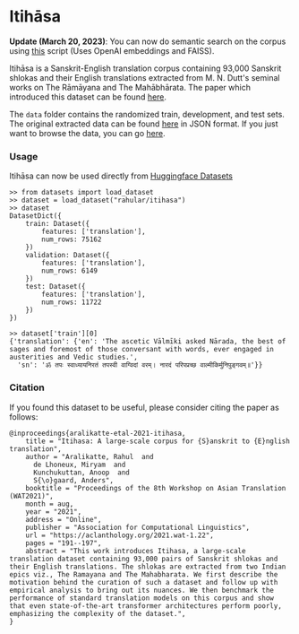 # Itihāsa

**Update (March 20, 2023)**: You can now do semantic search on the corpus using [this](https://github.com/rahular/itihasa/blob/gh-pages/cli_search.py) script (Uses OpenAI embeddings and FAISS). 

Itihāsa is a Sanskrit-English translation corpus containing 93,000 Sanskrit shlokas and their English translations extracted from M. N. Dutt's seminal works on The Rāmāyana and The Mahābhārata. The paper which introduced this dataset can be found [here](https://aclanthology.org/2021.wat-1.22/). 

The `data` folder contains the randomized train, development, and test sets. The original extracted data can be found [here](https://github.com/rahular/itihasa/tree/gh-pages/res) in JSON format. If you just want to browse the data, you can go [here](http://rahular.com/itihasa/).

### Usage

Itihāsa can now be used directly from [Huggingface Datasets](https://huggingface.co/datasets/rahular/itihasa)
```
>> from datasets import load_dataset
>> dataset = load_dataset("rahular/itihasa")
>> dataset
DatasetDict({
    train: Dataset({
        features: ['translation'],
        num_rows: 75162
    })
    validation: Dataset({
        features: ['translation'],
        num_rows: 6149
    })
    test: Dataset({
        features: ['translation'],
        num_rows: 11722
    })
})

>> dataset['train'][0]
{'translation': {'en': 'The ascetic Vālmīki asked Nārada, the best of sages and foremost of those conversant with words, ever engaged in austerities and Vedic studies.',
  'sn': 'ॐ तपः स्वाध्यायनिरतं तपस्वी वाग्विदां वरम्। नारदं परिपप्रच्छ वाल्मीकिर्मुनिपुङ्गवम्॥'}}
```

### Citation
If you found this dataset to be useful, please consider citing the paper as follows:
```
@inproceedings{aralikatte-etal-2021-itihasa,
    title = "Itihasa: A large-scale corpus for {S}anskrit to {E}nglish translation",
    author = "Aralikatte, Rahul  and
      de Lhoneux, Miryam  and
      Kunchukuttan, Anoop  and
      S{\o}gaard, Anders",
    booktitle = "Proceedings of the 8th Workshop on Asian Translation (WAT2021)",
    month = aug,
    year = "2021",
    address = "Online",
    publisher = "Association for Computational Linguistics",
    url = "https://aclanthology.org/2021.wat-1.22",
    pages = "191--197",
    abstract = "This work introduces Itihasa, a large-scale translation dataset containing 93,000 pairs of Sanskrit shlokas and their English translations. The shlokas are extracted from two Indian epics viz., The Ramayana and The Mahabharata. We first describe the motivation behind the curation of such a dataset and follow up with empirical analysis to bring out its nuances. We then benchmark the performance of standard translation models on this corpus and show that even state-of-the-art transformer architectures perform poorly, emphasizing the complexity of the dataset.",
}
```
